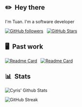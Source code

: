 ## ✏️ &nbsp;Hey there
I'm Tuan. I'm a software developer
&nbsp;

[![GitHub followers](https://img.shields.io/github/followers/tuanpa-tpa?logo=GitHub&style=for-the-badge)](https://github.com/tuanpa-tpa) &nbsp; [![GitHub Stars](https://img.shields.io/github/stars/tuanpa-tpa?logo=github&style=for-the-badge)](https://github.com/tuanpa-tpa)

## 🖥 &nbsp;Past work
[![Readme Card](https://github-readme-stats.vercel.app/api/pin/?username=tuanpa-tpa&repo=f1-backend&bg_color=0d1116&title_color=ce09ec&text_color=a4aacb&icon_color=007ec6)](https://github.com/tuanpa-tpa/f1-backend) &nbsp; [![Readme Card](https://github-readme-stats.vercel.app/api/pin/?username=tuanpa-tpa&repo=smart-contract-demo&bg_color=0d1116&title_color=ce09ec&text_color=a4aacb&icon_color=007ec6)](https://github.com/tuanpa-tpa/smart-contract-demo)

## 📊 &nbsp;Stats

![Cyris' Github Stats](https://github-readme-stats.vercel.app/api?username=tuanpa-tpa&hide=contribs,prs&show_icons=true&bg_color=0d1116&title_color=ce09ec&text_color=a4aacb&icon_color=007ec6)

![GitHub Streak](https://github-readme-streak-stats.herokuapp.com/?user=tuanpa-tpa&theme=dark&count_private=true&bg_color=0d1116&title_color=ce09ec&text_color=a4aacb&icon_color=007ec6)
